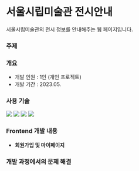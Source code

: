 # 서울시립미술관 전시안내

서울시립미술관의 전시 정보를 안내해주는 웹 페이지입니다.

### 주제

### 개요

- 개발 인원 : 1인 (개인 프로젝트)
- 개발 기간 : 2023.05.

### 사용 기술

<img src="https://img.shields.io/badge/TypeScript-3178C6?style=flat-square&logo=TypeScript&logoColor=white"/> <img src="https://img.shields.io/badge/Next.js-000000?style=flat-square&logo=Next.js&logoColor=white"/> <img src="https://img.shields.io/badge/Firebase-FFCA28?style=flat-square&logo=Firebase&logoColor=white"/> <img src="https://img.shields.io/badge/Tailwind CSS-06B6D4?style=flat-square&logo=Tailwind CSS&logoColor=white"/>

### Frontend 개발 내용

- **회원가입 및 마이페이지**

### 개발 과정에서의 문제 해결

